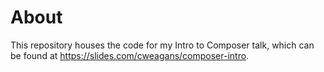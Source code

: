 # About

This repository houses the code for my Intro to Composer talk, which can be
found at https://slides.com/cweagans/composer-intro.
